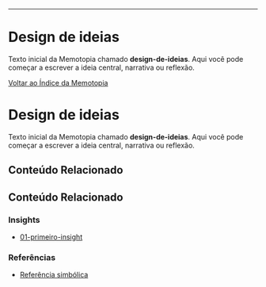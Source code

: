 ---
# Design de ideias

Texto inicial da Memotopia chamado **design-de-ideias**.
Aqui você pode começar a escrever a ideia central, narrativa ou reflexão.

[Voltar ao Índice da Memotopia](../../INDEX.md)

# Design de ideias

Texto inicial da Memotopia chamado **design-de-ideias**.
Aqui você pode começar a escrever a ideia central, narrativa ou reflexão.

## Conteúdo Relacionado


## Conteúdo Relacionado

<!-- RELATED_CONTENT_START -->
### Insights
*   [01-primeiro-insight](./insights/01-primeiro-insight.md)
### Referências
*   [Referência simbólica](./referencias/ref1.md)
<!-- RELATED_CONTENT_END -->


